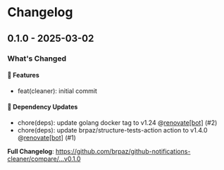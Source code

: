 # Changelog

## 0.1.0 - 2025-03-02

### What's Changed

#### 🚀 Features

- feat(cleaner): initial commit

#### 🧩 Dependency Updates

- chore(deps): update golang docker tag to v1.24 @[renovate[bot]](https://github.com/apps/renovate) (#2)
- chore(deps): update brpaz/structure-tests-action action to v1.4.0 @[renovate[bot]](https://github.com/apps/renovate) (#1)

**Full Changelog**: https://github.com/brpaz/github-notifications-cleaner/compare/...v0.1.0
